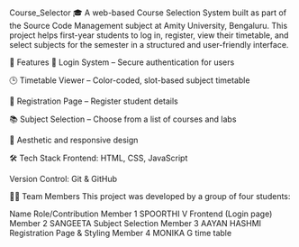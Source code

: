 Course_Selector 🎓
A web-based Course Selection System built as part of the Source Code Management subject at Amity University, Bengaluru. This project helps first-year students to log in, register, view their timetable, and select subjects for the semester in a structured and user-friendly interface.

🚀 Features
🔐 Login System – Secure authentication for users

🕒 Timetable Viewer – Color-coded, slot-based subject timetable

📝 Registration Page – Register student details

📚 Subject Selection – Choose from a list of courses and labs

🎨 Aesthetic and responsive design

🛠 Tech Stack
Frontend: HTML, CSS, JavaScript

Version Control: Git & GitHub

👩‍💻 Team Members
This project was developed by a group of four students:

Name	Role/Contribution
Member 1 SPOORTHI V    Frontend (Login page)
Member 2 SANGEETA	    Subject Selection 
Member 3 AAYAN HASHMI Registration Page & Styling
Member 4 MONIKA G   time table
